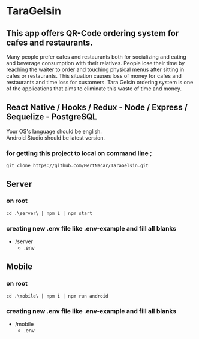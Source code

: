 # TaraGelsin
## This app offers QR-Code ordering system for cafes and restaurants.

Many people prefer cafes and restaurants both for socializing and eating and beverage
consumption with their relatives. People lose their time by reaching the waiter 
to order and touching physical menus after sitting in cafes or restaurants. 
This situation causes loss of money for cafes and restaurants and time loss for customers. 
Tara Gelsin ordering system is one of the applications that aims to eliminate 
this waste of time and money.

## React Native / Hooks / Redux - Node / Express / Sequelize - PostgreSQL

Your OS's language should be english.<br/>
Android Studio should be latest version.

### for getting this project to local on command line ;
```
git clone https://github.com/MertNacar/TaraGelsin.git
```

## Server
### on root
```
cd .\server\ | npm i | npm start 
```

### creating new .env file like .env-example and fill all blanks
* /server
  * .env
  

## Mobile

### on root
```
cd .\mobile\ | npm i | npm run android
```

### creating new .env file like .env-example and fill all blanks

* /mobile
  * .env
